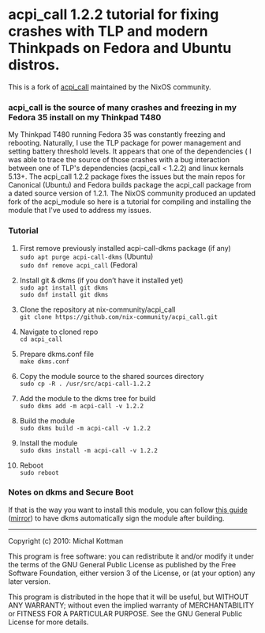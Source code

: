 # acpi\_call 1.2.2 tutorial for fixing crashes with TLP and modern Thinkpads on Fedora and Ubuntu distros.
This is a fork of [acpi_call](https://github.com/mkottman/acpi_call) maintained by the NixOS community.

### acpi_call is the source of many crashes and freezing in my Fedora 35 install on my Thinkpad T480

My Thinkpad T480 running Fedora 35 was constantly freezing and rebooting. Naturally, I use the TLP package for power management and setting battery threshold levels. It appears that one of the dependencies ( I was able to trace the source of those crashes with a bug interaction between one of TLP's dependencies (acpi_call < 1.2.2) and linux kernals 5.13+. The acpi_call 1.2.2 package fixes the issues but the main repos for Canonical (Ubuntu) and Fedora builds package the acpi_call package from a dated source version of 1.2.1. The NixOS community produced an updated fork of the acpi_module so here is a tutorial for compiling and installing the module that I've used to address my issues.

### Tutorial  
1. First remove previously installed acpi-call-dkms package (if any)  
``sudo apt purge acpi-call-dkms`` (Ubuntu)  
``sudo dnf remove acpi_call`` (Fedora)  

2. Install git & dkms (if you don’t have it installed yet)  
``sudo apt install git dkms``  
``sudo dnf install git dkms``  

3. Clone the repository at nix-community/acpi_call  
``git clone https://github.com/nix-community/acpi_call.git``  

4. Navigate to cloned repo  
``cd acpi_call``  

5. Prepare dkms.conf file  
``make dkms.conf``  

6. Copy the module source to the shared sources directory  
``sudo cp -R . /usr/src/acpi-call-1.2.2``  

7. Add the module to the dkms tree for build  
``sudo dkms add -m acpi-call -v 1.2.2``  

8. Build the module  
``sudo dkms build -m acpi-call -v 1.2.2``  

9. Install the module  
``sudo dkms install -m acpi-call -v 1.2.2``  

10. Reboot  
``sudo reboot``  

### Notes on dkms and Secure Boot

If that is the way you want to install this module, you can follow 
[this guide](https://web.archive.org/web/20210215173902/https://gist.github.com/dop3j0e/2a9e2dddca982c4f679552fc1ebb18df) ([mirror](https://gist.github.com/s-h-a-d-o-w/53c2215e955c3326c6ec8f812a0d2f27))
to have dkms automatically sign the module after building.


***

Copyright (c) 2010: Michal Kottman

This program is free software: you can redistribute it and/or modify
it under the terms of the GNU General Public License as published by
the Free Software Foundation, either version 3 of the License, or
(at your option) any later version.

This program is distributed in the hope that it will be useful,
but WITHOUT ANY WARRANTY; without even the implied warranty of
MERCHANTABILITY or FITNESS FOR A PARTICULAR PURPOSE.  See the
GNU General Public License for more details.
